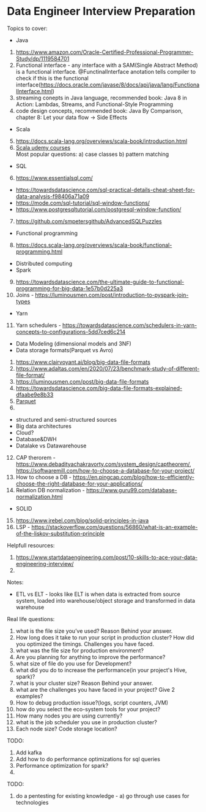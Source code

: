 # Data Engineer Interview Preparation

Topics to cover:
- Java
1) https://www.amazon.com/Oracle-Certified-Professional-Programmer-Study/dp/1119584701
2) Functional interface - any interface with a SAM(Single Abstract Method) is a functional interface. @FunctinalInterface anotation tells compiler to check if this is the functional interface(https://docs.oracle.com/javase/8/docs/api/java/lang/FunctionalInterface.html)
3) streaming conepts in Java language, recommended book: Java 8 in Action: Lambdas, Streams, and Functional-Style Programming
4) code design concepts, recommended book: Java By Comparison, chapter 8: Let your data flow -> Side Effects
- Scala
5) https://docs.scala-lang.org/overviews/scala-book/introduction.html
6) [Scala udemy courses](https://www.udemy.com/course/stairway-to-scala-applied-part-1/)
<br />Most popular questions:
a) case classes
b) pattern matching
- SQL
6) https://www.essentialsql.com/
- https://towardsdatascience.com/sql-practical-details-cheat-sheet-for-data-analysis-f98406a71a09
- https://mode.com/sql-tutorial/sql-window-functions/
- https://www.postgresqltutorial.com/postgresql-window-function/
7) https://github.com/smpetersgithub/AdvancedSQLPuzzles
- Functional programming
8) https://docs.scala-lang.org/overviews/scala-book/functional-programming.html
- Distributed computing
- Spark
9) https://towardsdatascience.com/the-ultimate-guide-to-functional-programming-for-big-data-1e57b0d225a3
10) Joins - https://luminousmen.com/post/introduction-to-pyspark-join-types
- Yarn
11) Yarn schedulers - https://towardsdatascience.com/schedulers-in-yarn-concepts-to-configurations-5dd7ced6c214
-  Data Modeling (dimensional models and 3NF)
- Data storage formats(Parquet vs Avro)
1) https://www.clairvoyant.ai/blog/big-data-file-formats
2) https://www.adaltas.com/en/2020/07/23/benchmark-study-of-different-file-format/
3) https://luminousmen.com/post/big-data-file-formats
4) https://towardsdatascience.com/big-data-file-formats-explained-dfaabe9e8b33
5) [Parquet](https://github.com/happytomatoe/parquet-format)
6)  
- structured and semi-structured sources
- Big data architectures
- Cloud?
- Database&DWH
- Datalake vs Datawarehouse
12) CAP therorem - https://www.debadityachakravorty.com/system_design/captheorem/, https://softwaremill.com/how-to-choose-a-database-for-your-project/
13) How to choose a DB - https://en.pingcap.com/blog/how-to-efficiently-choose-the-right-database-for-your-applications/
14) Relation DB normalization - https://www.guru99.com/database-normalization.html
- SOLID
15) https://www.jrebel.com/blog/solid-principles-in-java
16) LSP - https://stackoverflow.com/questions/56860/what-is-an-example-of-the-liskov-substitution-principle

Helpfull resources:
1) https://www.startdataengineering.com/post/10-skills-to-ace-your-data-engineering-interview/
2) 

Notes:
- ETL vs ELT - looks like ELT is when data is extracted from source system, loaded into warehouse/object storage and transformed in data warehouse

Real life questions:
1) what is the file size you’ve used? Reason Behind your answer. 
2) How long does it take to run your script in production cluster? How did you optimized the timings. Challenges you have faced. 
3) what was the file size for production environment? 
4) Are you planning for anything to improve the performance? 
5) what size of file do you use for Development? 
6) what did you do to increase the performance(in your project's Hive, spark)? 
7) what is your cluster size? Reason Behind your answer. 
8) what are the challenges you have faced in your project? Give 2 examples? 
9) How to debug production issue?(logs, script counters, JVM) 
10) how do you select the eco-system tools for your project? 
11) How many nodes you are using currently? 
12) what is the job scheduler you use in production cluster? 
13) Each node size? Code storage location? 


TODO:
1) Add kafka
2) Add how to do performance optimizations for sql queries
3) Performance optimization for spark?
4) 


TODO: 
1) do a pentesting for existing knowledge - 
a) go through use cases for technologies 
